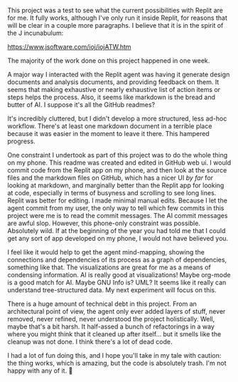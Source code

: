 This project was a test to see what the current possibilities with Replit are for me. It fully works, although I've only run it inside Replit, for reasons that will be clear in a couple more paragraphs. I believe that it is in the spirit of the J incunabulum:

https://www.jsoftware.com/ioj/iojATW.htm

The majority of the work done on this project happened in one week.

A major way I interacted with the Replit agent was having it generate design documents and analysis documents, and providing feedback on them. It seems that making exhaustive or nearly exhaustive list of action items or steps helps the process. Also, it seems like markdown is the bread and butter of AI. I suppose it's all the GitHub readmes? 

It's incredibly cluttered, but I didn't develop a more structured, less ad-hoc workflow. There's at least one markdown document in a terrible place because it was easier in the moment to leave it there. This hampered progress.

One constraint I undertook as part of this project was to do the whole thing on my phone. This readme was created and edited in GitHub web ui. I would commit code from the Replit app on my phone, and then look at the source files and the markdown files on GitHub, which has a nicer UI _by far_ for looking at markdown, and marginally better than the Replit app for looking at code, especially in terms of busyness and scrolling to see long lines. Replit was better for editing. I made minimal manual edits. Because I let the agent commit from my user, the only way to tell which few commits in this project were me is to read the commit messages. The AI commit messages are awful slop. However, this phone-only constraint was possible. Absolutely wild. If at the beginning of the year you had told me that I could get any sort of app developed on my phone, I would not have believed you.

I feel like it would help to get the agent mind-mapping, showing the connections and dependencies of its process as a graph of dependencies, something like that. The visualizations are great for me as a means of condensing information. AI is really good at visualizations! Maybe org-mode is a good match for AI. Maybe GNU Info is? UML? It seems like it really can understand tree-structured data. My next experiment will focus on this.

There is a huge amount of technical debt in this project. From an architectural point of view, the agent only ever added layers of stuff, never removed, never refined, never understood the project holistically. Well, maybe that's a bit harsh. It half-assed a bunch of refactorings in a way where you might think that it cleaned up after itself... but it smells like the cleanup was not done. I think there's a lot of dead code.

I had a lot of fun doing this, and I hope you'll take in my tale with caution: the thing works, which is amazing, but the code is absolutely trash. I'm not happy with any of it. 🤷
